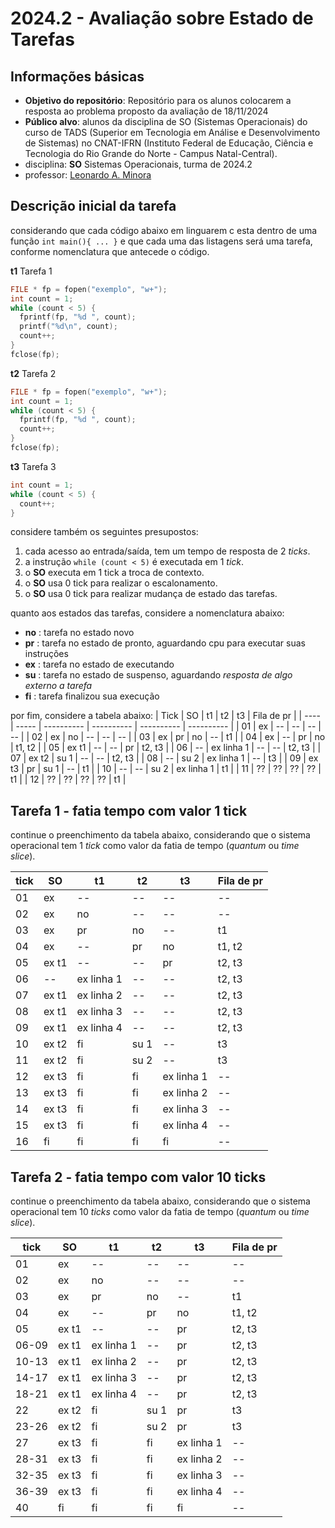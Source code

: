 # 2024.2 - Avaliação sobre Estado de Tarefas

## Informações básicas

- **Objetivo do repositório**: Repositório para os alunos colocarem a resposta ao problema proposto da avaliação de 18/11/2024
- **Público alvo**: alunos da disciplina de SO (Sistemas Operacionais) do curso de TADS (Superior em Tecnologia em Análise e Desenvolvimento de Sistemas) no CNAT-IFRN (Instituto Federal de Educação, Ciência e Tecnologia do Rio Grande do Norte - Campus Natal-Central).
- disciplina: **SO** Sistemas Operacionais, turma de 2024.2
- professor: [Leonardo A. Minora](https://github.com/leonardo-minora)

## Descrição inicial da tarefa

considerando que cada código abaixo em linguarem c esta dentro de uma função `int main(){ ... }` e que cada uma das listagens será uma tarefa, conforme nomenclatura que antecede o código.

**t1** Tarefa 1
```c
FILE * fp = fopen("exemplo", "w+");
int count = 1;
while (count < 5) {
  fprintf(fp, "%d ", count);
  printf("%d\n", count);
  count++;
}
fclose(fp);
```

**t2** Tarefa 2
```c
FILE * fp = fopen("exemplo", "w+");
int count = 1;
while (count < 5) {
  fprintf(fp, "%d ", count);
  count++;
}
fclose(fp);
```

**t3** Tarefa 3
```c
int count = 1;
while (count < 5) {
  count++;
}
```

considere também os seguintes presupostos:
1. cada acesso ao entrada/saída, tem um tempo de resposta de 2 _ticks_.
2. a instrução `while (count < 5)` é executada em 1 _tick_.
3. o **SO** executa em 1 tick a troca de contexto.
4. o **SO** usa 0 tick para realizar o escalonamento.
5. o **SO** usa 0 tick para realizar mudança de estado das tarefas.

quanto aos estados das tarefas, considere a nomenclatura abaixo:
- **no** : tarefa no estado novo
- **pr** : tarefa no estado de pronto, aguardando cpu para executar suas instruções
- **ex** : tarefa no estado de executando
- **su** : tarefa no estado de suspenso, aguardando _resposta de algo externo a tarefa_ 
- **fi** : tarefa finalizou sua execução

por fim, considere a tabela abaixo:
| Tick | SO    | t1         | t2         | t3         | Fila de pr |
| ---- | ----- | ---------- | ---------- | ---------- | ---------- |
| 01   | ex    | --         | --         | --         | --         |
| 02   | ex    | no         | --         | --         | --         |
| 03   | ex    | pr         | no         | --         | t1         |
| 04   | ex    | --         | pr         | no         | t1, t2     |
| 05   | ex t1 | --         | --         | pr         | t2, t3     |
| 06   | --    | ex linha 1 | --         | --         | t2, t3     |
| 07   | ex t2 | su 1       | --         | --         | t2, t3     |
| 08   | --    | su 2       | ex linha 1 | --         | t3         |
| 09   | ex t3 | pr         | su 1       | --         | t1         |
| 10   | --    | --         | su 2       | ex linha 1 | t1         |
| 11   | ??    | ??         | ??         | ??         | t1         |
| 12   | ??    | ??         | ??         | ??         | t1         |

## Tarefa 1 - fatia tempo com valor 1 tick

continue o preenchimento da tabela abaixo, considerando que o sistema operacional tem 1 _tick_ como valor da fatia de tempo (_quantum_ ou _time slice_).

| tick | SO    | t1         | t2         | t3         | Fila de pr |
| ---- | ----- | ---------- | ---------- | ---------- | ---------- |
| 01   | ex    | --         | --         | --         | --         |
| 02   | ex    | no         | --         | --         | --         |
| 03   | ex    | pr         | no         | --         | t1         |
| 04   | ex    | --         | pr         | no         | t1, t2     |
| 05   | ex t1 | --         | --         | pr         | t2, t3     |
| 06   | --    | ex linha 1 | --         | --         | t2, t3     |
| 07   | ex t1 | ex linha 2 | --         | --         | t2, t3     |
| 08   | ex t1 | ex linha 3 | --         | --         | t2, t3     |
| 09   | ex t1 | ex linha 4 | --         | --         | t2, t3     |
| 10   | ex t2 | fi         | su 1       | --         | t3         |
| 11   | ex t2 | fi         | su 2       | --         | t3         |
| 12   | ex t3 | fi         | fi         | ex linha 1 | --         |
| 13   | ex t3 | fi         | fi         | ex linha 2 | --         |
| 14   | ex t3 | fi         | fi         | ex linha 3 | --         |
| 15   | ex t3 | fi         | fi         | ex linha 4 | --         |
| 16   | fi    | fi         | fi         | fi         | --         |

## Tarefa 2 - fatia tempo com valor 10 ticks

continue o preenchimento da tabela abaixo, considerando que o sistema operacional tem 10 _ticks_ como valor da fatia de tempo (_quantum_ ou _time slice_).

| tick | SO    | t1         | t2         | t3         | Fila de pr |
| ---- | ----- | ---------- | ---------- | ---------- | ---------- |
| 01   | ex    | --         | --         | --         | --         |
| 02   | ex    | no         | --         | --         | --         |
| 03   | ex    | pr         | no         | --         | t1         |
| 04   | ex    | --         | pr         | no         | t1, t2     |
| 05   | ex t1 | --         | --         | pr         | t2, t3     |
| 06-09| ex t1 | ex linha 1 | --         | pr         | t2, t3     |
| 10-13| ex t1 | ex linha 2 | --         | pr         | t2, t3     |
| 14-17| ex t1 | ex linha 3 | --         | pr         | t2, t3     |
| 18-21| ex t1 | ex linha 4 | --         | pr         | t2, t3     |
| 22   | ex t2 | fi         | su 1       | pr         | t3         |
| 23-26| ex t2 | fi         | su 2       | pr         | t3         |
| 27   | ex t3 | fi         | fi         | ex linha 1 | --         |
| 28-31| ex t3 | fi         | fi         | ex linha 2 | --         |
| 32-35| ex t3 | fi         | fi         | ex linha 3 | --         |
| 36-39| ex t3 | fi         | fi         | ex linha 4 | --         |
| 40   | fi    | fi         | fi         | fi         | --         |

